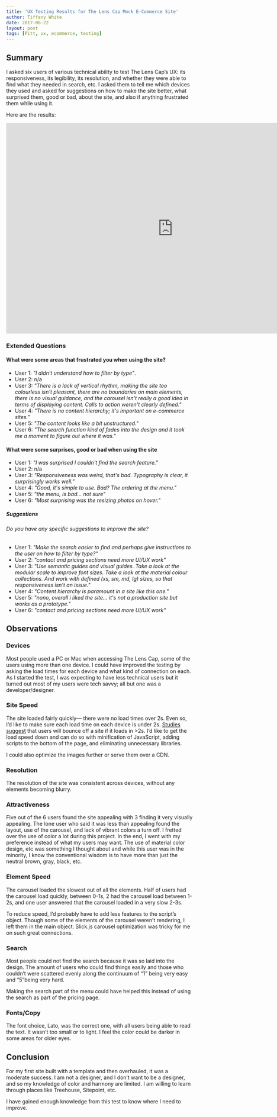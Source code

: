 ```yaml
---
title: 'UX Testing Results for The Lens Cap Mock E-Commerce Site'
author: Tiffany White
date: 2017-06-22
layout: post
tags: [Pitt, ux, ecommerce, testing]
---
```



## Summary

I asked six users of various technical ability to test The Lens Cap’s UX: its responsiveness, its legibility, its resolution, and whether they were able to find what they needed in search, etc. I asked them to tell me which devices they used and asked for suggestions on how to make the site better, what surprised them, good or bad, about the site, and also if anything frustrated them while using it.

Here are the results:

<iframe src="https://docs.google.com/presentation/d/e/2PACX-1vQM6YytnYBlXnyhNWWpB_AJx2DJ8xGP-mEODsqF_TqbO-r4ZPdXZyGwr08xhlaUqUv0SVLk8hAvB_Td/embed?start=false&loop=false&delayms=3000" frameborder="0" width="900" height="569" allowfullscreen="true" mozallowfullscreen="true" webkitallowfullscreen="true"></iframe>

### Extended Questions

#### What were some areas that frustrated you when using the site?

* User 1: *"I didn’t understand how to filter by type"*.
* User 2:  n/a
* User 3: *"There is a lack of vertical rhythm, making the site too colourless isn't pleasant, there are no boundaries on main elements, there is no visual guidance, and the carousel isn't really a good idea in terms of displaying content. Calls to action weren't clearly defined."*
* User 4: *"There is no content hierarchy; it's important on e-commerce sites."*
* User 5: *"The content looks like a bit unstructured."*
* User 6: *"The search function kind of fades into the design and it took me a moment to figure out where it was."*


#### What were some surprises, good or bad when using the site

* User 1: *"I was surprised I couldn't find the search feature."*
* User 2: n/a
* User 3: *"Responsiveness was weird, that's bad. Typography is clear, it surprisingly works well."*
* User 4: *"Good, it's simple to use. Bad? The ordering at the menu."*
* User 5: *"the menu, is bad... not sure"*
* User 6: *"Most surprising was the resizing photos on hover."*

##### Suggestions

###### Do you have any specific suggestions to improve the site?

* User 1: *"Make the search easier to find and perhaps give instructions to the user on how to filter by type?"*
* User 2: *"contact and pricing sections need more UI/UX work"*
* User 3: *"Use semantic guides and visual guides. Take a look at the modular scale to improve font sizes. Take a look at the material colour collections. And work with defined (xs, sm, md, lg) sizes, so that responsiveness isn't an issue."*
* User 4: *"Content hierarchy is paramount in a site like this one."*
* User 5: *"nono, overall i liked the site... it's not a production site but works as a prototype."*
* User 6: *"contact and pricing sections need more UI/UX work"*

## Observations

### Devices

Most people used a PC or Mac when accessing The Lens Cap, some of the users using more than one device. I could have improved the testing by asking the load times for each device and what kind of connection on each. As I started the test, I was expecting to have less technical users but it turned out most of my users were tech savvy; all but one was a developer/designer.

### Site Speed

The site loaded fairly quickly— there were no load times over 2s. Even so, I’d like to make sure each load time on each device is under 2s. [Studies suggest](https://blog.kissmetrics.com/speed-is-a-killer/) that users will bounce off a site if it loads in >2s. I’d like to get the load speed down and can do so with minification of JavaScript, adding scripts to the bottom of the page, and eliminating unnecessary libraries.

I could also optimize the images further or serve them over a CDN.

### Resolution

The resolution of the site was consistent across devices, without any elements becoming blurry.

### Attractiveness

Five out of the 6 users found the site appealing with 3 finding it very visually appealing. The lone user who said it was less than appealing found the layout, use of the carousel, and lack of vibrant colors a turn off. I fretted over the use of color a lot during this project. In the end, I went with my preference instead of what my users may want. The use of material color design, etc was something I thought about and while this user was in the minority, I know the conventional wisdom is to have more than just the neutral brown, gray, black, etc.

### Element Speed

The carousel loaded the slowest out of all the elements. Half of users had the carousel load quickly, between 0-1s, 2 had the carousel load between 1-2s, and one user answered that the carousel loaded in a very slow 2-3s.

To reduce speed, I’d probably have to add less features to the script’s object. Though some of the elements of the carousel weren’t rendering, I left them in the main object. Slick.js carousel optimization was tricky for me on such great connections.

### Search

Most people could not find the search because it was so laid into the design. The amount of users who could find things easily and those who couldn’t were scattered evenly along the continuum of “1” being very easy and “5”being very hard.

Making the search part of the menu could have helped this instead of using the search as part of the pricing page.

### Fonts/Copy

The font choice, Lato, was the correct one, with all users being able to read the text. It wasn’t too small or to light. I feel the color could be darker in some areas for older eyes.

## Conclusion
For my first site built with a template and then overhauled, it was a moderate success. I am not a designer, and I don’t want to be a designer, and so my knowledge of color and harmony are limited. I am willing to learn through places like Treehouse, Sitepoint, etc.

I have gained enough knowledge from this test to know where I need to improve.